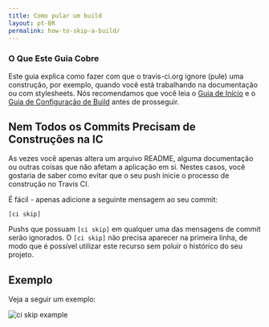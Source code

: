 ```yaml
---
title: Como pular um build
layout: pt-BR
permalink: how-to-skip-a-build/
---
```


### O Que Este Guia Cobre

Este guia explica como fazer com que o travis-ci.org ignore (pule) uma construção, por exemplo, quando você está trabalhando na documentação ou com stylesheets. Nós recomendamos que você leia o [Guia de Início](/pt-BR/user/getting-started/) e o [Guia de Configuração de Build](/pt-BR/docs/user/build-configuration/) antes de prosseguir.

## Nem Todos os Commits Precisam de Construções na IC

As vezes você apenas altera um arquivo README, alguma documentação ou outras coisas que não afetam a aplicação em si. Nestes casos, você gostaria de saber como evitar que o seu push inicie o processo de construção no Travis CI.

É fácil - apenas adicione a seguinte mensagem ao seu commit:

    [ci skip]

Pushs que possuam `[ci skip]` em qualquer uma das mensagens de commit serão ignorados. O `[ci skip]` não precisa aparecer na primeira linha, de modo que é possível utilizar este recurso sem poluir o histórico do seu projeto.

## Exemplo

Veja a seguir um exemplo:

![ci skip example](https://img.skitch.com/20111013-pu5e4gijiw4416m4y4uc29fxwa.jpg)
